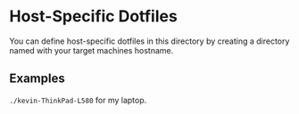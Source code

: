 # Host-Specific Dotfiles

You can define host-specific dotfiles in this directory by creating a directory named with your target machines hostname.

## Examples

`./kevin-ThinkPad-L580` for my laptop.

